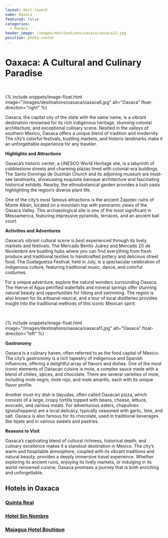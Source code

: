 ```yaml
---
layout: dest-layout
name: Oaxaca
featured: false
categories:
  - Oaxaca
header_image: /images/destinations/oaxaca/oaxaca12.jpg
position: photo-center
---
```

# **Oaxaca: A Cultural and Culinary Paradise**

&nbsp;

{% include snippets/image-float.html image="/images/destinations/oaxaca/oaxaca6.jpg" alt="Oaxaca" float-direction="right" %}

Oaxaca, the capital city of the state with the same name, is a vibrant destination renowned for its rich indigenous heritage, stunning colonial architecture, and exceptional culinary scene. Nestled in the valleys of southern Mexico, Oaxaca offers a unique blend of tradition and modernity. The city’s colorful festivals, bustling markets, and historic landmarks make it an unforgettable experience for any traveler.

**Highlights and Attractions**

Oaxaca’s historic center, a UNESCO World Heritage site, is a labyrinth of cobblestone streets and charming plazas lined with colonial-era buildings. The Santo Domingo de Guzmán Church and its adjoining museum are must-see landmarks, showcasing exquisite baroque architecture and fascinating historical exhibits. Nearby, the ethnobotanical garden provides a lush oasis highlighting the region’s diverse plant life.

One of the city’s most famous attractions is the ancient Zapotec ruins of Monte Albán, located on a mountain top with panoramic views of the Oaxaca Valley. This archaeological site is one of the most significant in Mesoamerica, featuring impressive pyramids, terraces, and an ancient ball court.

**Activities and Adventures**

Oaxaca’s vibrant cultural scene is best experienced through its lively markets and festivals. The Mercado Benito Juárez and Mercado 20 de Noviembre are bustling hubs where you can find everything from fresh produce and traditional textiles to handcrafted pottery and delicious street food. The Guelaguetza Festival, held in July, is a spectacular celebration of indigenous culture, featuring traditional music, dance, and colorful costumes.

For a unique adventure, explore the natural wonders surrounding Oaxaca. The Hierve el Agua petrified waterfalls and mineral springs offer stunning natural beauty and opportunities for hiking and swimming. The region is also known for its artisanal mezcal, and a tour of local distilleries provides insight into the traditional methods of this iconic Mexican spirit.

&nbsp;

{% include snippets/image-float.html image="/images/destinations/oaxaca/oaxaca11.jpg" alt="Oaxaca" float-direction="left" %}

**Gastronomy**

Oaxaca is a culinary haven, often referred to as the food capital of Mexico. The city’s gastronomy is a rich tapestry of indigenous and Spanish influences, offering a delightful array of flavors and dishes. One of the most iconic elements of Oaxacan cuisine is mole, a complex sauce made with a blend of chilies, spices, and chocolate. There are several varieties of mole, including mole negro, mole rojo, and mole amarillo, each with its unique flavor profile.

Another must-try dish is tlayudas, often called Oaxacan pizza, which consists of a large, crispy tortilla topped with beans, cheese, lettuce, avocado, and various meats. For adventurous eaters, chapulines (grasshoppers) are a local delicacy, typically seasoned with garlic, lime, and salt. Oaxaca is also famous for its chocolate, used in traditional beverages like tejate and in various sweets and pastries.

**Reasons to Visit**

Oaxaca’s captivating blend of cultural richness, historical depth, and culinary excellence makes it a standout destination in Mexico. The city’s warm and hospitable atmosphere, coupled with its vibrant traditions and natural beauty, provides a deeply immersive travel experience. Whether exploring its ancient ruins, enjoying its lively markets, or indulging in its world-renowned cuisine, Oaxaca promises a journey that is both enriching and unforgettable.

## Hotels in Oaxaca

<section class='grid'>
<div class="col-3_sm-4_xs-6 padded-1">
    <a href="/hotels/quintareal">
        <div class="bg-image square" style="background-image:url('/images/hotels/quintareal/quintareal2.jpg')">  </div>
        <h3 class='center'>Quinta Real</h3>        
    </a>  
</div>

<div class="col-3_sm-4_xs-6 padded-1">
    <a href="/hotels/hotelsinnombre">
        <div class="bg-image square" style="background-image:url('/images/hotels/hotelsinnombre/hotelsinnombre2.jpg')">  </div>
        <h3 class='center'>Hotel Sin Nombre</h3>        
    </a>  
</div>

<div class="col-3_sm-4_xs-6 padded-1">
    <a href="/hotels/majagua">
        <div class="bg-image square" style="background-image:url('/images/hotels/majagua/majagua4.jpg')">  </div>
        <h3 class='center'>Majagua Hotel Boutique</h3>        
    </a>  
</div>

</section>